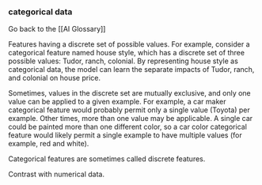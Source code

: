### categorical data

Go back to the [[AI Glossary]]


Features having a discrete set of possible values. For example, consider a categorical feature named house style, which has a discrete set of three possible values: Tudor, ranch, colonial. By representing house style as categorical data, the model can learn the separate impacts of Tudor, ranch, and colonial on house price.

Sometimes, values in the discrete set are mutually exclusive, and only one value can be applied to a given example. For example, a car maker categorical feature would probably permit only a single value (Toyota) per example. Other times, more than one value may be applicable. A single car could be painted more than one different color, so a car color categorical feature would likely permit a single example to have multiple values (for example, red and white).

Categorical features are sometimes called discrete features.

Contrast with numerical data.

